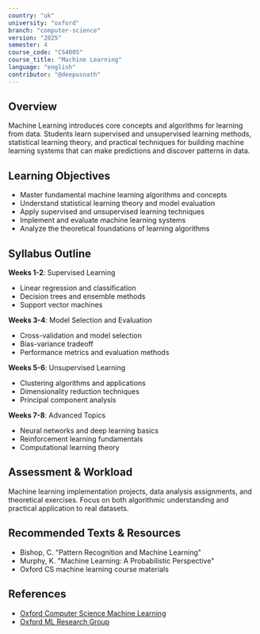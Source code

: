 ```yaml
---
country: "uk"
university: "oxford"
branch: "computer-science"
version: "2025"
semester: 4
course_code: "CS4005"
course_title: "Machine Learning"
language: "english"
contributor: "@deepusnath"
---
```


## Overview

Machine Learning introduces core concepts and algorithms for learning from data. Students learn supervised and unsupervised learning methods, statistical learning theory, and practical techniques for building machine learning systems that can make predictions and discover patterns in data.

## Learning Objectives

- Master fundamental machine learning algorithms and concepts
- Understand statistical learning theory and model evaluation
- Apply supervised and unsupervised learning techniques
- Implement and evaluate machine learning systems
- Analyze the theoretical foundations of learning algorithms

## Syllabus Outline

**Weeks 1-2**: Supervised Learning
- Linear regression and classification
- Decision trees and ensemble methods
- Support vector machines

**Weeks 3-4**: Model Selection and Evaluation
- Cross-validation and model selection
- Bias-variance tradeoff
- Performance metrics and evaluation methods

**Weeks 5-6**: Unsupervised Learning
- Clustering algorithms and applications
- Dimensionality reduction techniques
- Principal component analysis

**Weeks 7-8**: Advanced Topics
- Neural networks and deep learning basics
- Reinforcement learning fundamentals
- Computational learning theory

## Assessment & Workload

Machine learning implementation projects, data analysis assignments, and theoretical exercises. Focus on both algorithmic understanding and practical application to real datasets.

## Recommended Texts & Resources

- Bishop, C. "Pattern Recognition and Machine Learning"
- Murphy, K. "Machine Learning: A Probabilistic Perspective"
- Oxford CS machine learning course materials

## References

- [Oxford Computer Science Machine Learning](https://www.cs.ox.ac.uk/research/ai/)
- [Oxford ML Research Group](https://www.cs.ox.ac.uk/teaching/courses/)
